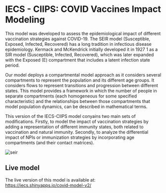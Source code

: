 # IECS - CIIPS: COVID Vaccines Impact Modeling

This model was developed to assess the epidemiological impact of different vaccination strategies against COVID-19. 
The SEIR model (Susceptible,  Exposed, Infected, Recovered)  has a long tradition in infectious disease epidemiology. 
Kermack and McKendrick initially developed it in 1927 1 as a 
SIR model (Susceptible, Infected, Recovered), which was later expanded with the Exposed (E) compartment that includes a 
latent infection state period.

Our model deploys a compartmental model approach as it considers several compartments to represent the population and its 
different age groups.  It considers flows to represent transitions and progression between different states. This model provides 
a framework in which the number of people in separate compartments (each homogeneous for some specified characteristic) and the 
relationships between those compartments that model population dynamics, can be described in mathematical terms.

This version of the IECS-CIIPS model conyains two main sets of modifications. Firstly, to model the impact of vaccination strategies 
by adding a representation of different immunity states, both related to vaccination and natural immunity. Secondly, to analyze the 
differential impact of NPIs or immunization strategies by incorporating age compartments (and their contact matrices).

![seir](https://user-images.githubusercontent.com/4990842/133930928-f7a81f69-a19a-4906-bf2e-a4b8059f4be3.jpg)

## Live model
The live version of this model is available at:  https://iecs.shinyapps.io/covid-model-v2/
